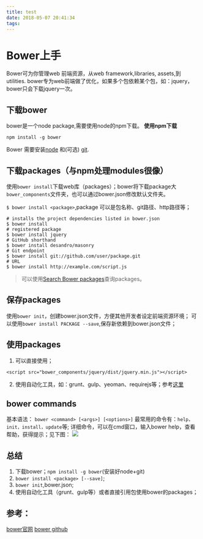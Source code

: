 ```yaml
---
title: test
date: 2018-05-07 20:41:34
tags:
---
```


# Bower上手
Bower可为你管理web 前端资源，从web framework,libraries, assets,到 utilities.
bower专为web前端做了优化，如果多个包依赖某个包，如：jquery，bower只会下载jquery一次。

## 下载bower
bower是一个node package,需要使用node的npm下载。
**使用npm下载**
````
npm install -g bower
````
Bower 需要安装[node](http://nodejs.org/) 和(可选) [git](http://git-scm.org/).

## 下载packages（与npm处理modules很像）
使用`bower install`下载web库（packages）；bower将下载package大`bower_components`文件夹，也可以通过bower.json修改默认文件夹。

`$ bower install <package>`,package 可以是包名称、git路径、http路径等；

```
# installs the project dependencies listed in bower.json
$ bower install
# registered package
$ bower install jquery
# GitHub shorthand
$ bower install desandro/masonry
# Git endpoint
$ bower install git://github.com/user/package.git
# URL
$ bower install http://example.com/script.js
```

>可以使用[Search Bower packages](http://bower.io/search)查询packages。

## 保存packages
使用`bower init`，创建bower.json文件，方便其他开发者设定前端资源环境；
可以使用`bower install PACKAGE --save`,保存新依赖到bower.json文件；

## 使用packages
1. 可以直接使用；
```
<script src="bower_components/jquery/dist/jquery.min.js"></script>
```
2. 使用自动化工具，如：grunt、gulp、yeoman、requirejs等；参考[这里](http://bower.io/docs/tools/)

## bower commands
基本语法：
`bower <command> [<args>] [<options>]`
最常用的命令有：`help，init，install，update`等;
详细命令，可以在cmd窗口，输入bower help，查看帮助，获得提示；见下图：
![](index_files/f3b30063-6d5b-457c-b089-6624cae0d7ea.png)


## 总结
1. 下载bower；`npm install -g bower`(安装好node+git)
2. `bower install <package> [--save]`;
3. `bower init`,bower.json;
4. 使用自动化工具（grunt、gulp等）或者直接引用包使用bower的packages；


## 参考：
[bower官网](http://bower.io/)
[bower github](https://github.com/bower/bower)


